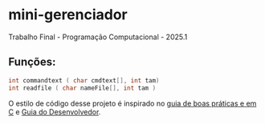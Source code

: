 # mini-gerenciador
Trabalho Final - Programação Computacional - 2025.1
## Funções:  
```c
int commandtext ( char cmdtext[], int tam)
int readfile ( char nameFile[], int tam ) 
```

O estilo de código desse projeto é inspirado no [guia de boas práticas e em C](https://github.com/JoaoVitorDio/Boas-Praticas-C) e [Guia do Desenvolvedor](https://wiki.multitheftauto.com/wiki/PT-BR/Guia_do_Desenvolvedor).

<!--
guia de boas práticas e em C - Para padronizar com projetos em C.
Guia do Desenvolvedor - Pela familiaridade.
-->

<!--
"Todo projeto possui seu estilo de código, alguns com algumas práticas mais avançadas e outros praticamente sem nenhum padrão. Porém, o estilo de um código tem grande impacto em sua respectiva legibilidade. Sendo assim, é importante investir algumas horas do seu tempo para estudar um pouco sobre isso, além de realizar revisões de código sempre que possível, garantindo um código mais fácil de manter e evoluir." - github.com/JoaoVitorDio/Boas-Praticas-C
-->